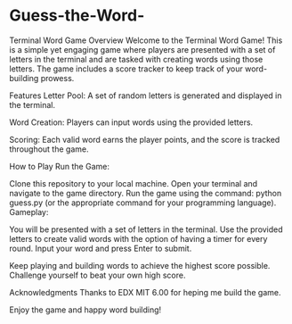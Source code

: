 # Guess-the-Word-
Terminal Word Game
Overview
Welcome to the Terminal Word Game! This is a simple yet engaging game where players are presented with a set of letters in the terminal and are tasked with creating words using those letters. The game includes a score tracker to keep track of your word-building prowess.

Features
Letter Pool: A set of random letters is generated and displayed in the terminal.

Word Creation: Players can input words using the provided letters.

Scoring: Each valid word earns the player points, and the score is tracked throughout the game.

How to Play
Run the Game:

Clone this repository to your local machine.
Open your terminal and navigate to the game directory.
Run the game using the command: python guess.py (or the appropriate command for your programming language).
Gameplay:

You will be presented with a set of letters in the terminal.
Use the provided letters to create valid words with the option of having a timer for every round.
Input your word and press Enter to submit.

Keep playing and building words to achieve the highest score possible.
Challenge yourself to beat your own high score.


Acknowledgments
Thanks to EDX MIT 6.00 for heping me build the game.

Enjoy the game and happy word building!
